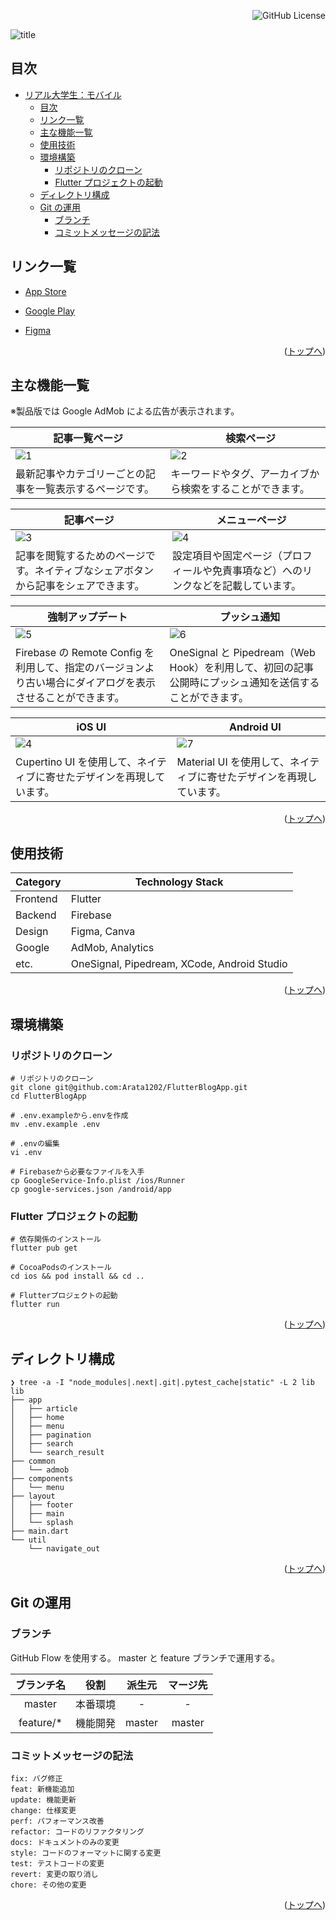 <div id="top"></div>

<div align="right">
  
![GitHub License](https://img.shields.io/github/license/Arata1202/FlutterBlogApp)

</div>

![title](/.docs/readme/images/title.png)

## 目次

- [リアル大学生：モバイル](#top)
  - [目次](#目次)
  - [リンク一覧](#リンク一覧)
  - [主な機能一覧](#主な機能一覧)
  - [使用技術](#使用技術)
  - [環境構築](#環境構築)
    - [リポジトリのクローン](#リポジトリのクローン)
    - [Flutter プロジェクトの起動](#Flutterプロジェクトの起動)
  - [ディレクトリ構成](#ディレクトリ構成)
  - [Git の運用](#Gitの運用)
    - [ブランチ](#ブランチ)
    - [コミットメッセージの記法](#コミットメッセージの記法)

## リンク一覧

<ul><li><a href="https://apps.apple.com/jp/app/%E3%83%AA%E3%82%A2%E3%83%AB%E5%A4%A7%E5%AD%A6%E7%94%9F-%E3%83%A2%E3%83%90%E3%82%A4%E3%83%AB/id6590619103">App Store</a></li></ul>
<ul><li><a href="https://play.google.com/store/apps/details?id=com.realunivlog.flutterblogapp">Google Play</a></li></ul>
<ul><li><a href="https://www.figma.com/design/8abXv3H0UaRwCjkyy8lecU/%E3%82%B9%E3%82%AF%E3%83%AA%E3%83%BC%E3%83%B3%E3%82%B7%E3%83%A7%E3%83%83%E3%83%88?node-id=0-1&t=RxhblDmbNSeXsEgf-1">Figma</a></li></ul>

<p align="right">(<a href="#top">トップへ</a>)</p>

## 主な機能一覧

※製品版では Google AdMob による広告が表示されます。

| 記事一覧ページ                                           | 　検索ページ                                               |
| -------------------------------------------------------- | ---------------------------------------------------------- |
| ![1](/.docs/readme/images/1.png)                         | ![2](/.docs/readme/images/2.png)                           |
| 最新記事やカテゴリーごとの記事を一覧表示するページです。 | キーワードやタグ、アーカイブから検索をすることができます。 |

| 記事ページ                                                                         | 　メニューページ                                                                   |
| ---------------------------------------------------------------------------------- | ---------------------------------------------------------------------------------- |
| ![3](/.docs/readme/images/3.png)                                                   | ![4](/.docs/readme/images/4-2.png)                                                 |
| 記事を閲覧するためのページです。ネイティブなシェアボタンから記事をシェアできます。 | 設定項目や固定ページ（プロフィールや免責事項など）へのリンクなどを記載しています。 |

| 強制アップデート                                                                                           | 　プッシュ通知                                                                                         |
| ---------------------------------------------------------------------------------------------------------- | ------------------------------------------------------------------------------------------------------ |
| ![5](/.docs/readme/images/5.png)                                                                           | ![6](/.docs/readme/images/6.png)                                                                       |
| Firebase の Remote Config を利用して、指定のバージョンより古い場合にダイアログを表示させることができます。 | OneSignal と Pipedream（Web Hook）を利用して、初回の記事公開時にプッシュ通知を送信することができます。 |

| iOS UI                                                                | 　 Android UI                                                        |
| --------------------------------------------------------------------- | -------------------------------------------------------------------- |
| ![4](/.docs/readme/images/4-2.png)                                    | ![7](/.docs/readme/images/7-2.png)                                   |
| Cupertino UI を使用して、ネイティブに寄せたデザインを再現しています。 | Material UI を使用して、ネイティブに寄せたデザインを再現しています。 |

<p align="right">(<a href="#top">トップへ</a>)</p>

## 使用技術

| Category | Technology Stack                            |
| -------- | ------------------------------------------- |
| Frontend | Flutter                                     |
| Backend  | Firebase                                    |
| Design   | Figma, Canva                                |
| Google   | AdMob, Analytics                            |
| etc.     | OneSignal, Pipedream, XCode, Android Studio |

<p align="right">(<a href="#top">トップへ</a>)</p>

## 環境構築

### リポジトリのクローン

```
# リポジトリのクローン
git clone git@github.com:Arata1202/FlutterBlogApp.git
cd FlutterBlogApp

# .env.exampleから.envを作成
mv .env.example .env

# .envの編集
vi .env

# Firebaseから必要なファイルを入手
cp GoogleService-Info.plist /ios/Runner
cp google-services.json /android/app
```

### Flutter プロジェクトの起動

```
# 依存関係のインストール
flutter pub get

# CocoaPodsのインストール
cd ios && pod install && cd ..

# Flutterプロジェクトの起動
flutter run
```

<p align="right">(<a href="#top">トップへ</a>)</p>

## ディレクトリ構成

```
❯ tree -a -I "node_modules|.next|.git|.pytest_cache|static" -L 2 lib
lib
├── app
│   ├── article
│   ├── home
│   ├── menu
│   ├── pagination
│   ├── search
│   └── search_result
├── common
│   └── admob
├── components
│   └── menu
├── layout
│   ├── footer
│   ├── main
│   └── splash
├── main.dart
└── util
    └── navigate_out
```

<p align="right">(<a href="#top">トップへ</a>)</p>

## Git の運用

### ブランチ

GitHub Flow を使用する。
master と feature ブランチで運用する。

| ブランチ名 |   役割   | 派生元 | マージ先 |
| :--------: | :------: | :----: | :------: |
|   master   | 本番環境 |   -    |    -     |
| feature/\* | 機能開発 | master |  master  |

### コミットメッセージの記法

```
fix: バグ修正
feat: 新機能追加
update: 機能更新
change: 仕様変更
perf: パフォーマンス改善
refactor: コードのリファクタリング
docs: ドキュメントのみの変更
style: コードのフォーマットに関する変更
test: テストコードの変更
revert: 変更の取り消し
chore: その他の変更
```

<p align="right">(<a href="#top">トップへ</a>)</p>
